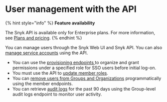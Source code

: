# User management with the API

{% hint style="info" %}
**Feature availability**

The Snyk API is available only for Enterprise plans. For more information, see [Plans and pricing](https://snyk.io/plans).
{% endhint %}

You can manage users through the Snyk Web UI and Snyk API. You can also [manage service accounts](../../enterprise-setup/service-accounts/manage-service-accounts-using-the-snyk-api.md) using the API.

* You can use the [provisioning endpoints ](provision-users-to-organizations-using-the-api.md)to organize and grant permissions under a specified role for SSO users before initial log-on.
* You must use the API to [update member roles](update-member-roles-using-the-api.md).
* You can [remove users from Groups and Organizations](remove-members-from-groups-and-orgs-using-the-api.md) programmatically using the member endpoints.
* You can retrieve [audit logs](retrieve-audit-logs-of-user-initiated-activity-by-api-for-an-org-or-group.md) for the past 90 days using the Group-level audit logs endpoint to monitor user activity.

